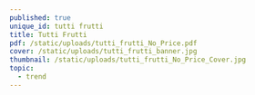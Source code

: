 ```yaml
---
published: true
unique_id: tutti frutti
title: Tutti Frutti
pdf: /static/uploads/tutti_frutti_No_Price.pdf
cover: /static/uploads/tutti_frutti_banner.jpg
thumbnail: /static/uploads/tutti_frutti_No_Price_Cover.jpg
topic:
  - trend
---
```


